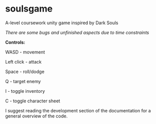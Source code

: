 # soulsgame
A-level coursework unity game inspired by Dark Souls

*There are some bugs and unfinished aspects due to time constraints* 

**Controls:**

WASD - movement

Left click - attack

Space - roll/dodge

Q - target enemy

I - toggle inventory

C - toggle character sheet


I suggest reading the development section of the documentation for a general overview of the code. 
